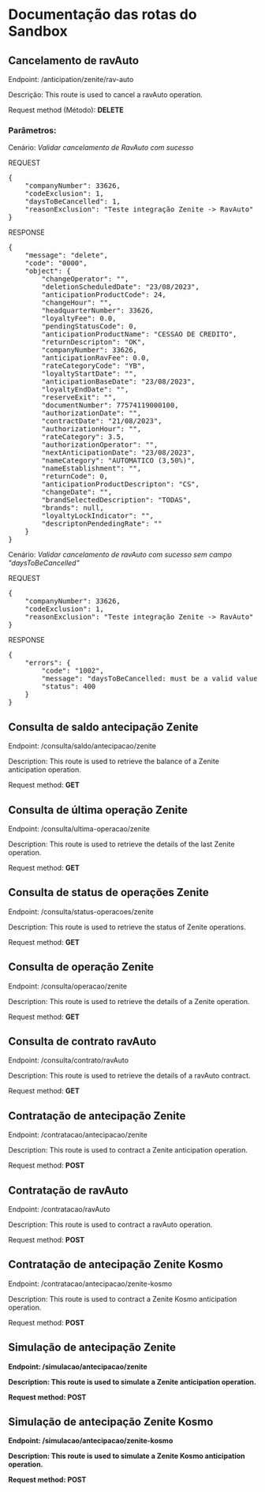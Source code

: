 # Documentação das rotas do Sandbox

## Cancelamento de ravAuto
Endpoint: /anticipation/zenite/rav-auto

Descrição: This route is used to cancel a ravAuto operation.

Request method (Método): <b>DELETE</b>

### Parâmetros:

Cenário: *Validar cancelamento de RavAuto com sucesso*

REQUEST

<pre>{
    "companyNumber": 33626,
    "codeExclusion": 1,
    "daysToBeCancelled": 1,
    "reasonExclusion": "Teste integração Zenite -> RavAuto"
}</pre>

RESPONSE

<pre>{
    "message": "delete",
    "code": "0000",
    "object": {
        "changeOperator": "",
        "deletionScheduledDate": "23/08/2023",
        "anticipationProductCode": 24,
        "changeHour": "",
        "headquarterNumber": 33626,
        "loyaltyFee": 0.0,
        "pendingStatusCode": 0,
        "anticipationProductName": "CESSAO DE CREDITO",
        "returnDescripton": "OK",
        "companyNumber": 33626,
        "anticipationRavFee": 0.0,
        "rateCategoryCode": "YB",
        "loyaltyStartDate": "",
        "anticipationBaseDate": "23/08/2023",
        "loyaltyEndDate": "",
        "reserveExit": "",
        "documentNumber": 77574119000100,
        "authorizationDate": "",
        "contractDate": "21/08/2023",
        "authorizationHour": "",
        "rateCategory": 3.5,
        "authorizationOperator": "",
        "nextAnticipationDate": "23/08/2023",
        "nameCategory": "AUTOMATICO (3,50%)",
        "nameEstablishment": "",
        "returnCode": 0,
        "anticipationProductDescripton": "CS",
        "changeDate": "",
        "brandSelectedDescription": "TODAS",
        "brands": null,
        "loyaltyLockIndicator": "",
        "descriptonPendedingRate": ""
    }
}</pre>

Cenário: *Validar cancelamento de ravAuto com sucesso sem campo "daysToBeCancelled"*

REQUEST

<pre>{
    "companyNumber": 33626,
    "codeExclusion": 1,
    "reasonExclusion": "Teste integração Zenite -> RavAuto"
}</pre>

RESPONSE

<pre>{
    "errors": {
        "code": "1002",
        "message": "daysToBeCancelled: must be a valid value or attribute is required.",
        "status": 400
    }
}</pre>

## Consulta de saldo antecipação Zenite
Endpoint: /consulta/saldo/antecipacao/zenite

Description: This route is used to retrieve the balance of a Zenite anticipation operation.

Request method: <b>GET</b>

## Consulta de última operação Zenite
Endpoint: /consulta/ultima-operacao/zenite

Description: This route is used to retrieve the details of the last Zenite operation.

Request method: <b>GET</b>

## Consulta de status de operações Zenite
Endpoint: /consulta/status-operacoes/zenite

Description: This route is used to retrieve the status of Zenite operations.

Request method: <b>GET</b>

## Consulta de operação Zenite
Endpoint: /consulta/operacao/zenite

Description: This route is used to retrieve the details of a Zenite operation.

Request method: <b>GET</b>

## Consulta de contrato ravAuto
Endpoint: /consulta/contrato/ravAuto

Description: This route is used to retrieve the details of a ravAuto contract.

Request method: <b>GET</b>

## Contratação de antecipação Zenite
Endpoint: /contratacao/antecipacao/zenite

Description: This route is used to contract a Zenite anticipation operation.

Request method: <b>POST</b>

## Contratação de ravAuto
Endpoint: /contratacao/ravAuto

Description: This route is used to contract a ravAuto operation.

Request method: <b>POST</b>

## Contratação de antecipação Zenite Kosmo
Endpoint: /contratacao/antecipacao/zenite-kosmo

Description: This route is used to contract a Zenite Kosmo anticipation operation.

Request method: <b>POST

## Simulação de antecipação Zenite
Endpoint: /simulacao/antecipacao/zenite

Description: This route is used to simulate a Zenite anticipation operation.

Request method: <b>POST</b>

## Simulação de antecipação Zenite Kosmo
Endpoint: /simulacao/antecipacao/zenite-kosmo

Description: This route is used to simulate a Zenite Kosmo anticipation operation.

Request method: <b>POST</b>
